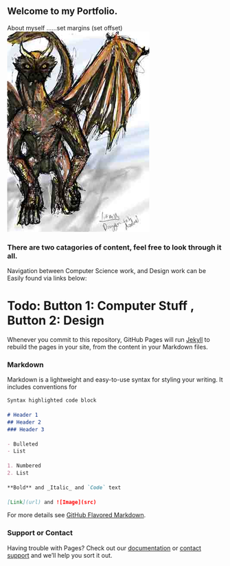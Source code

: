 

## Welcome to my Portfolio.
About myself ......set margins  (set offset) ![display Picture](https://github.com/TheTriangleTrippa/LiamMay_Portfolio/blob/2edc4de20add6f467b380aca1410ed9a9a260aaf/random%20dragon%20dodle%20BG%20low.jpg)

### There are two catagories of content, feel free to look through it all.

Navigation between Computer Science work, and Design work can be Easily found via links below:
# Todo: Button 1: Computer Stuff , Button 2: Design

Whenever you commit to this repository, GitHub Pages will run [Jekyll](https://jekyllrb.com/) to rebuild the pages in your site, from the content in your Markdown files.

### Markdown

Markdown is a lightweight and easy-to-use syntax for styling your writing. It includes conventions for

```markdown
Syntax highlighted code block

# Header 1
## Header 2
### Header 3

- Bulleted
- List

1. Numbered
2. List

**Bold** and _Italic_ and `Code` text

[Link](url) and ![Image](src)
```

For more details see [GitHub Flavored Markdown](https://guides.github.com/features/mastering-markdown/).

### Support or Contact

Having trouble with Pages? Check out our [documentation](https://docs.github.com/categories/github-pages-basics/) or [contact support](https://support.github.com/contact) and we’ll help you sort it out.
